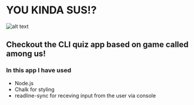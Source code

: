 
# YOU KINDA SUS!?


![alt text](image.jpg)


## Checkout the CLI quiz app based on game called among us!

### In this app I have used
 
- Node.js
- Chalk for styling
- readline-sync for receving input from the user via console


